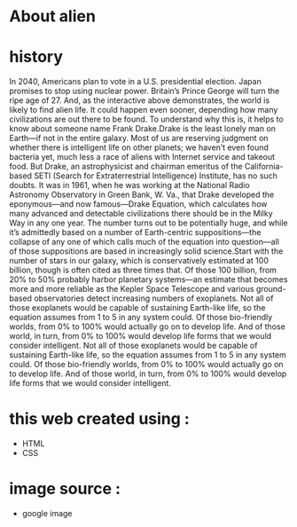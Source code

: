 # About alien

# history

In 2040, Americans plan to vote in a U.S. presidential election.
Japan promises to stop using nuclear power. Britain’s Prince George
will turn the ripe age of 27. And, as the interactive above
demonstrates, the world is likely to find alien life. It could
happen even sooner, depending how many civilizations are out there
to be found. To understand why this is, it helps to know about
someone name Frank Drake.Drake is the least lonely man on Earth—if
not in the entire galaxy. Most of us are reserving judgment on
whether there is intelligent life on other planets; we haven’t even
found bacteria yet, much less a race of aliens with Internet service
and takeout food. But Drake, an astrophysicist and chairman emeritus
of the California-based SETI (Search for Extraterrestrial
Intelligence) Institute, has no such doubts. It was in 1961, when he
was working at the National Radio Astronomy Observatory in Green
Bank, W. Va., that Drake developed the eponymous—and now
famous—Drake Equation, which calculates how many advanced and
detectable civilizations there should be in the Milky Way in any one
year. The number turns out to be potentially huge, and while it’s
admittedly based on a number of Earth-centric suppositions—the
collapse of any one of which calls much of the equation into
question—all of those suppositions are based in increasingly solid
science.Start with the number of stars in our galaxy, which is
conservatively estimated at 100 billion, though is often cited as
three times that. Of those 100 billion, from 20% to 50% probably
harbor planetary systems—an estimate that becomes more and more
reliable as the Kepler Space Telescope and various ground-based
observatories detect increasing numbers of exoplanets. Not all of
those exoplanets would be capable of sustaining Earth-like life, so
the equation assumes from 1 to 5 in any system could. Of those
bio-friendly worlds, from 0% to 100% would actually go on to develop
life. And of those world, in turn, from 0% to 100% would develop
life forms that we would consider intelligent. Not all of those
exoplanets would be capable of sustaining Earth-like life, so the
equation assumes from 1 to 5 in any system could. Of those
bio-friendly worlds, from 0% to 100% would actually go on to develop
life. And of those world, in turn, from 0% to 100% would develop
life forms that we would consider intelligent.

# this web created using :

- HTML
- CSS

# image source :

- google image
